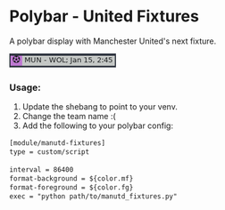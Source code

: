 # Polybar - United Fixtures

A polybar display with Manchester United's next fixture.

![](imgs/example.png)


### Usage:
1. Update the shebang to point to your venv. 
2. Change the team name :(
3. Add the following to your polybar config:

```
[module/manutd-fixtures]
type = custom/script

interval = 86400
format-background = ${color.mf}
format-foreground = ${color.fg}
exec = "python path/to/manutd_fixtures.py"
```
